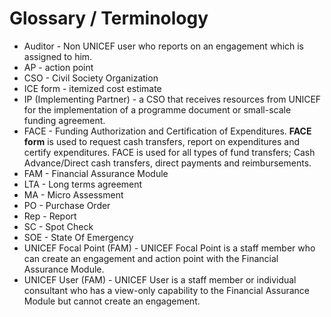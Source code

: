 # Glossary / Terminology

* Auditor - Non UNICEF user who reports on an engagement which is assigned to him.
* AP - action point
* CSO - Civil Society Organization
* ICE form - itemized cost estimate
* IP \(Implementing Partner\) - a CSO that receives resources from UNICEF for the implementation of a programme document or small-scale funding agreement.
* FACE - Funding Authorization and Certification of Expenditures. **FACE form** is used to request cash transfers, report on expenditures and certify expenditures. FACE is used for all types of fund transfers; Cash Advance/Direct cash transfers, direct payments and reimbursements.
* FAM -  Financial Assurance Module
* LTA - Long terms agreement
* MA - Micro Assessment
* PO - Purchase Order
* Rep - Report
* SC - Spot Check
* SOE - State Of Emergency
* UNICEF Focal Point \(FAM\) - UNICEF Focal Point is a staff member who can create an engagement and action point with the Financial Assurance Module.
* UNICEF User \(FAM\) - UNICEF User is a staff member or individual consultant who has a view-only capability to the Financial Assurance Module but cannot create an engagement.



